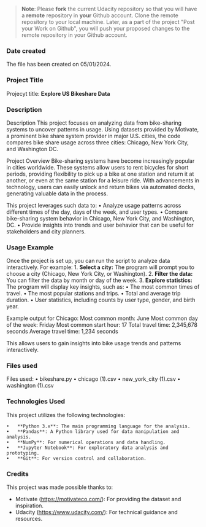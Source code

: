>**Note**: Please **fork** the current Udacity repository so that you will have a **remote** repository in **your** Github account. Clone the remote repository to your local machine. Later, as a part of the project "Post your Work on Github", you will push your proposed changes to the remote repository in your Github account.

### Date created
The file has been created on 05/01/2024.

### Project Title
Projecyt title: **Explore US Bikeshare Data**

### Description
Description
This project focuses on analyzing data from bike-sharing systems to uncover patterns in usage. Using datasets provided by Motivate, a prominent bike share system provider in major U.S. cities, the code compares bike share usage across three cities: Chicago, New York City, and Washington DC.

Project Overview
Bike-sharing systems have become increasingly popular in cities worldwide. These systems allow users to rent bicycles for short periods, providing flexibility to pick up a bike at one station and return it at another, or even at the same station for a leisure ride. With advancements in technology, users can easily unlock and return bikes via automated docks, generating valuable data in the process.

This project leverages such data to:
	•	Analyze usage patterns across different times of the day, days of the week, and user types.
	•	Compare bike-sharing system behavior in Chicago, New York City, and Washington, DC.
	•	Provide insights into trends and user behavior that can be useful for stakeholders and city planners.

### Usage Example
Once the project is set up, you can run the script to analyze data interactively. For example:
    1. **Select a city:** The program will prompt you to choose a city (Chicago, New York City, or Washington).
    2. **Filter the data:** You can filter the data by month or day of the week.
    3. **Explore statistics:** The program will display key insights, such as:
        •   The most common times of travel.
        •   The most popular stations and trips.
        •   Total and average trip duration.
        •   User statistics, including counts by user type, gender, and birth year.

Example output for Chicago:
Most common month: June
Most common day of the week: Friday
Most common start hour: 17
Total travel time: 2,345,678 seconds
Average travel time: 1,234 seconds

This allows users to gain insights into bike usage trends and patterns interactively.

### Files used
Files used:
    •   bikeshare.py
    •   chicago (1).csv
    •   new_york_city (1).csv
    •   washington (1).csv

### Technologies Used
This project utilizes the following technologies:

    •   **Python 3.x**: The main programming language for the analysis.
    •   **Pandas**: A Python library used for data manipulation and analysis.
    •   **NumPy**: For numerical operations and data handling.
    •   **Jupyter Notebook**: For exploratory data analysis and prototyping.
    •   **Git**: For version control and collaboration.


### Credits
This project was made possible thanks to:
- Motivate (https://motivateco.com/): For providing the dataset and inspiration.
- Udacity (https://www.udacity.com/): For technical guidance and resources.
